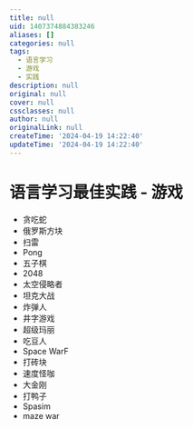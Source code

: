 ```yaml
---
title: null
uid: 1407374884383246
aliases: []
categories: null
tags:
  - 语言学习
  - 游戏
  - 实践
description: null
original: null
cover: null
cssclasses: null
author: null
originalLink: null
createTime: '2024-04-19 14:22:40'
updateTime: '2024-04-19 14:22:40'
---
```


# 语言学习最佳实践 - 游戏

- 贪吃蛇
- 俄罗斯方块
- 扫雷
- Pong
- 五子棋
- 2048
- 太空侵略者
- 坦克大战
- 炸弹人
- 井字游戏
- 超级玛丽
- 吃豆人
- Space WarF
- 打砖块
- 速度怪咖
- 大金刚
- 打鸭子
- Spasim
- maze war
